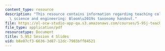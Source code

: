 ```yaml
---
content_type: resource
description: "This resource contains information regarding teaching college-level\
  \ science and engineering: Bloom\u2019s taxonomy handout."
file: https://ol-ocw-studio-app-qa.s3.amazonaws.com/courses/5-95j-teaching-college-level-science-and-engineering-fall-2015/b8e07cf366363d8712dc7903bff84521_MIT5_95JF15_class4_slides.pdf
file_type: application/pdf
resourcetype: Document
title: 5.95J Session 4 Slides
uid: b8e07cf3-6636-3d87-12dc-7903bff84521
---
```


